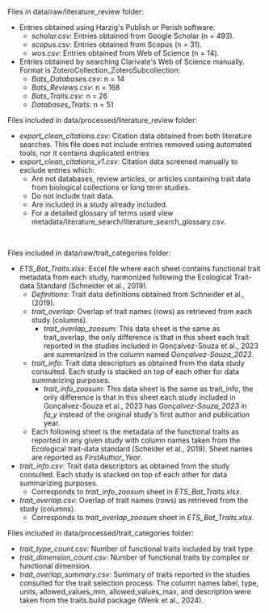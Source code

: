 Files in data/raw/literature_review folder:

-   Entries obtained using Harzig's Publish or Perish software:
    -   *scholar.csv*: Entries obtained from Google Scholar (n = 493).
    -   *scopus.csv*: Entries obtained from Scopus (n = 31).
    -   *wos.csv*: Entries obtained from Web of Science (n = 14).
-   Entries obtained by searching Clarivate's Web of Science manually. Format is ZoteroCollection_ZoteroSubcollection:
    -   *Bats_Databases.csv*: n = 14
    -   *Bats_Reviews.csv*: n = 168
    -   *Bats_Traits.csv*: n = 26
    -   *Databases_Traits*: n = 51

Files included in data/processed/literature_review folder:

-   *export_clean_citations.csv*: Citation data obtained from both literature searches. This file does not include entries removed using automated tools, nor it contains duplicated entries
-   *export_clean_citations_v1.csv:* Citation data screened manually to exclude entries which:
    -   Are not databases, review articles, or articles containing trait data from biological collections or long term studies.
    -   Do not include trait data.
    -   Are included in a study already included.
    -   For a detailed glossary of terms used view metadata/literature_search/literature_search_glossary.csv.

<br>

Files included in data/raw/trait_categories folder:

-   *ETS_Bat_Traits.xlsx*: Excel file where each sheet contains functional trait metadata from each study, harmonized following the Ecological Trait-data Standard (Schneider et al., 2019).
    -   *Definitions*: Trait data definitions obtained from Schneider et al., (2019).
    -   *trait_overlap*: Overlap of trait names (rows) as retrieved from each study (columns).
        -   *trait_overlap_zoosum*: This data sheet is the same as trait_overlap, the only difference is that in this sheet each trait reported in the studies included in Gonçalvez-Souza et al., 2023 are summarized in the column named *Gonçalvez-Souza_2023*.
    -   *trait_info*: Trait data descriptors as obtained from the data study consulted. Each study is stacked on top of each other for data summarizing purposes.
        -   *trait_info_zoosum*: This data sheet is the same as trait_info, the only difference is that in this sheet each study included in Gonçalvez-Souza et al., 2023 has *Gonçalvez-Souza_2023* in *fa_y* instead of the original study's first author and publication year.
    -   Each following sheet is the metadata of the functional traits as reported in any given study with column names taken from the Ecological trait-data standard (Scheider et al., 2019). Sheet names are reported as *FirstAuthor_Year*.
-   *trait_info.csv*: Trait data descriptors as obtained from the study consulted. Each study is stacked on top of each other for data summarizing purposes.
    -   Corresponds to *trait_info_zoosum* sheet in *ETS_Bat_Traits.xlsx*.
-   *trait_overlap.csv*: Overlap of trait names (rows) as retrieved from the study (columns).
    -   Corresponds to *trait_overlap_zoosum* sheet in *ETS_Bat_Traits.xlsx*.

Files included in data/processed/trait_categories folder:

-   *trait_type_count.csv:* Number of functional traits included by trait type.
-   *trait_dimension_count.csv:* Number of functional traits by complex or functional dimension.
-   *trait_overlap_summary.csv:* Summary of traits reported in the studies consulted for the trait selection process. The column names label, type, units, allowed_values_min, allowed_values_max, and description were taken from the traits.build package (Wenk et al., 2024).
